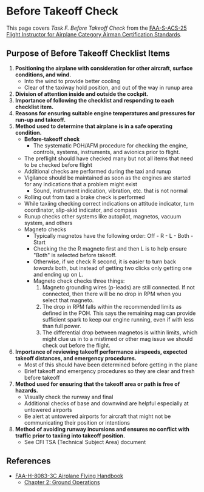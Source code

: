 # Before Takeoff Check

This page covers *Task F. Before Takeoff Check* from the [FAA-S-ACS-25 Flight Instructor for Airplane Category Airman Certification Standards](https://www.faa.gov/training_testing/testing/acs/cfi_airplane_acs_25.pdf).

## Purpose of Before Takeoff Checklist Items

1. **Positioning the airplane with consideration for other aircraft, surface conditions, and wind.**
    * Into the wind to provide better cooling
    * Clear of the taxiway hold position, and out of the way in runup area
2. **Division of attention inside and outside the cockpit.**
3. **Importance of following the checklist and responding to each checklist item.**
4. **Reasons for ensuring suitable engine temperatures and pressures for run-up and takeoff.**
5. **Method used to determine that airplane is in a safe operating condition.**
    * **Before-takeoff check**
      * The systematic POH/AFM procedure for checking the engine, controls, systems, instruments, and avionics prior to flight.
    * The preflight should have checked many but not all items that need to be checked before flight
    * Additional checks are performed during the taxi and runup
    * Vigilance should be maintained as soon as the engines are started for any indications that a problem might exist
      * Sound, instrument indication, vibration, etc. that is not normal
    * Rolling out from taxi a brake check is performed
    * While taxiing checking correct indications on attitude indicator, turn coordinator, slip-skid indicator, and compass
    * Runup checks other systems like autopilot, magnetos, vacuum system, and others
    * Magneto checks
      * Typically magnetos have the following order: Off - R - L - Both - Start
      * Checking the the R magneto first and then L is to help ensure "Both" is selected before takeoff.
      * Otherwise, if we check R second, it is easier to turn back *towards* both, but instead of getting two clicks only getting one and ending up on L.
      * Magneto check checks three things:
        1. Magneto grounding wires (p-leads) are still connected. If not connected, then there will be no drop in RPM when you select that magneto.
        2. The drop in RPM falls within the recommended limits as defined in the POH. This says the remaining mag can provide sufficient spark to keep our engine running, even if with less than full power.
        3. The differential drop between magnetos is within limits, which might clue us in to a mistimed or other mag issue we should check out before the flight.
6. **Importance of reviewing takeoff performance airspeeds, expected takeoff distances, and emergency procedures.**
    * Most of this should have been determined before getting in the plane
    * Brief takeoff and emergency procedures so they are clear and fresh before takeoff
7. **Method used for ensuring that the takeoff area or path is free of hazards.**
    * Visually check the runway and final
    * Additional checks of base and downwind are helpful especially at untowered airports
    * Be alert at untowered airports for aircraft that might not be communicating their position or intentions
8. **Method of avoiding runway incursions and ensures no conflict with traffic prior to taxiing into takeoff position.**
    * See CFI TSA (Technical Subject Area) document

## References

* [FAA-H-8083-3C Airplane Flying Handbook](https://www.faa.gov/regulations_policies/handbooks_manuals/aviation/airplane_handbook)
  * [Chapter 2: Ground Operations](https://www.faa.gov/sites/faa.gov/files/regulations_policies/handbooks_manuals/aviation/airplane_handbook/03_afh_ch2.pdf)
